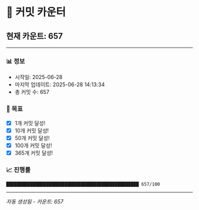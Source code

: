 # 🔢 커밋 카운터

## 현재 카운트: 657

---

### 📊 정보
- 시작일: 2025-06-28
- 마지막 업데이트: 2025-06-28 14:13:34
- 총 커밋 수: 657

### 🎯 목표
- [x] 1개 커밋 달성!
- [x] 10개 커밋 달성!
- [x] 50개 커밋 달성!
- [x] 100개 커밋 달성!
- [x] 365개 커밋 달성!

### 📈 진행률
```
██████████████████████████████████████████████████ 657/100
```

---
*자동 생성됨 - 카운트: 657*
